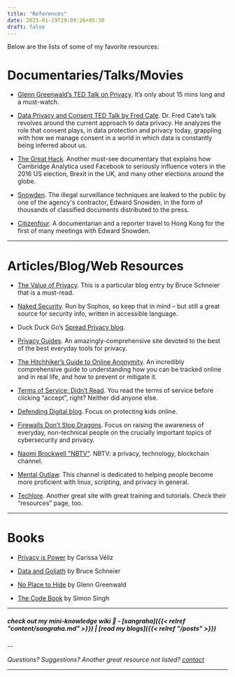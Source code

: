 ```yaml
---
title: "References"
date: 2023-01-19T19:09:26+05:30
draft: false
---
```


Below are the lists of some of my favorite resources:

# Documentaries/Talks/Movies

- [Glenn Greenwald’s TED Talk on Privacy](https://www.ted.com/talks/glenn_greenwald_why_privacy_matters). It’s only about 15 mins long and a must-watch.

- [Data Privacy and Consent TED Talk by Fred Cate](https://www.ted.com/talks/fred_cate_privacy_and_consent). Dr. Fred Cate’s talk revolves around the current approach to data privacy. He analyzes the role that consent plays, in data protection and privacy today, grappling with how we manage consent in a world in which data is constantly being inferred about us.

- [The Great Hack](https://www.netflix.com/Title/80117542). Another must-see documentary that explains how Cambridge Analytica used Facebook to seriously influence voters in the 2016 US election, Brexit in the UK, and many other elections around the globe.

- [Snowden](https://libremdb.lunar.icu/title/tt3774114). The illegal surveillance techniques are leaked to the public by one of the agency's contractor, Edward Snowden, in the form of thousands of classified documents distributed to the press.

- [Citizenfour](https://libremdb.iket.me/title/tt4044364). A documentarian and a reporter travel to Hong Kong for the first of many meetings with Edward Snowden.

---

# Articles/Blog/Web Resources

- [The Value of Privacy](https://www.schneier.com/blog/archives/2006/05/the_value_of_pr.html). This is a particular blog entry by Bruce Schneier that is a must-read.

- [Naked Security](https://nakedsecurity.sophos.com/). Run by Sophos, so keep that in mind – but still a great source for security info, written in accessible language.

- Duck Duck Go’s [Spread Privacy blog](https://spreadprivacy.com/).

- [Privacy Guides](https://www.privacyguides.org/). An amazingly-comprehensive site devoted to the best of the best everyday tools for privacy.

- [The Hitchhiker’s Guide to Online Anonymity](https://anonymousplanet-ng.org/). An incredibly comprehensive guide to understanding how you can be tracked online and in real life, and how to prevent or mitigate it.

- [Terms of Service; Didn’t Read](https://tosdr.org/). You read the terms of service before clicking “accept”, right? Neither did anyone else.

- [Defending Digital blog](https://defendingdigital.com/). Focus on protecting kids online.

- [Firewalls Don’t Stop Dragons](https://firewallsdontstopdragons.com/podcast/). Focus on raising the awareness of everyday, non-technical people on the crucially important topics of cybersecurity and privacy. 

- [Naomi Brockwell "NBTV"](https://do.piped.video/channel/UCSuHzQ3GrHSzoBbwrIq3LLA). NBTV: a privacy, technology, blockchain channel.

- [Mental Outlaw](https://do.piped.video/channel/UC7YOGHUfC1Tb6E4pudI9STA).  This channel is dedicated to helping people become more proficient with linux, scripting, and privacy in general. 

- [Techlore](https://techlore.tech/). Another great site with great training and tutorials. Check their “resources” page, too.

---

# Books

- [Privacy is Power](https://www.amazon.com/Privacy-Power-Should-Take-Control/dp/1787634043) by Carissa Véliz 

- [Data and Goliath](https://www.amazon.com/Data-Goliath-Battles-Collect-Control/dp/039335217X) by Bruce Schneier 

- [No Place to Hide](https://www.amazon.com/No-Place-to-Hide/dp/1627791612) by Glenn Greenwald 

- [The Code Book](https://www.amazon.com/Code-Book-Science-Secrecy-Cryptography/dp/0385495323) by Simon Singh

---

##### *check out my mini-knowledge wiki 📖 - [sangraha]({{< relref "content/sangraha.md" >}}) | [read my blogs]({{< relref "/posts" >}})*

--

*Questions? Suggestions? Another great resource not listed? [contact](mailto:hi@sidmulajkar.com)*



---
